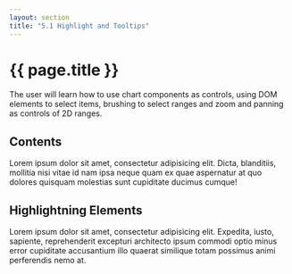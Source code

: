 ```yaml
---
layout: section
title: "5.1 Highlight and Tooltips"
---
```


# {{ page.title }}

The user will learn how to use chart components as controls, using DOM elements to select items, brushing to select ranges and zoom and panning as controls of 2D ranges.

## Contents

Lorem ipsum dolor sit amet, consectetur adipisicing elit. Dicta, blanditiis, mollitia nisi vitae id nam ipsa neque quam ex quae aspernatur at quo dolores quisquam molestias sunt cupiditate ducimus cumque!

## Highlightning Elements

Lorem ipsum dolor sit amet, consectetur adipisicing elit. Expedita, iusto, sapiente, reprehenderit excepturi architecto ipsum commodi optio minus error cupiditate accusantium illo quaerat similique totam possimus animi perferendis nemo at.


